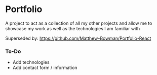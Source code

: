# Portfolio
A project to act as a collection of all my other projects and allow me to showcase my work as well as the technologies I am familiar with

Superseded by: https://github.com/Matthew-Bowman/Portfolio-React

### To-Do
- Add technologies
- Add contact form / information
